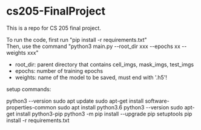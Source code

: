 # cs205-FinalProject
This is a repo for CS 205 final project.
  
To run the code, first run "pip install -r requirements.txt"  
Then, use the command "python3 main.py --root_dir xxx --epochs xx --weights xxx"
- root_dir: parent directory that contains cell_imgs, mask_imgs, test_imgs  
- epochs: number of training epochs  
- weights: name of the model to be saved, must end with '.h5'!  


setup commands:

python3 --version
sudo apt update
sudo apt-get install software-properties-common
sudo apt install python3.6
python3 --version
sudo apt-get install python3-pip
python3 -m pip install --upgrade pip setuptools
pip install -r requirements.txt

